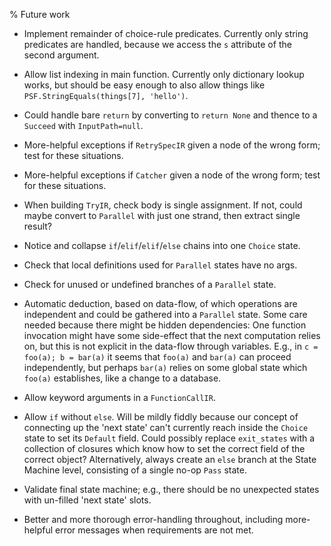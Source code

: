 % Future work

* Implement remainder of choice-rule predicates.  Currently only
  string predicates are handled, because we access the `s` attribute
  of the second argument.

* Allow list indexing in main function.  Currently only dictionary
  lookup works, but should be easy enough to also allow things like
  `PSF.StringEquals(things[7], 'hello')`.

* Could handle bare `return` by converting to `return None` and
  thence to a `Succeed` with `InputPath=null`.

* More-helpful exceptions if `RetrySpecIR` given a node of the wrong
  form; test for these situations.

* More-helpful exceptions if `Catcher` given a node of the wrong
  form; test for these situations.

* When building `TryIR`, check body is single assignment.  If not,
  could maybe convert to `Parallel` with just one strand, then extract
  single result?

* Notice and collapse `if`/`elif`/`elif`/`else` chains into one
  `Choice` state.

* Check that local definitions used for `Parallel` states have no
  args.

* Check for unused or undefined branches of a `Parallel` state.

* Automatic deduction, based on data-flow, of which operations are
  independent and could be gathered into a `Parallel` state.  Some
  care needed because there might be hidden dependencies: One function
  invocation might have some side-effect that the next computation
  relies on, but this is not explicit in the data-flow through
  variables.  E.g., in `c = foo(a); b = bar(a)` it seems that `foo(a)`
  and `bar(a)` can proceed independently, but perhaps `bar(a)` relies
  on some global state which `foo(a)` establishes, like a change to a
  database.

* Allow keyword arguments in a `FunctionCallIR`.

* Allow `if` without `else`.  Will be mildly fiddly because our
  concept of connecting up the 'next state' can't currently reach
  inside the `Choice` state to set its `Default` field.  Could
  possibly replace `exit_states` with a collection of closures which
  know how to set the correct field of the correct object?
  Alternatively, always create an `else` branch at the State Machine
  level, consisting of a single no-op `Pass` state.

* Validate final state machine; e.g., there should be no unexpected
  states with un-filled 'next state' slots.

* Better and more thorough error-handling throughout, including
  more-helpful error messages when requirements are not met.
